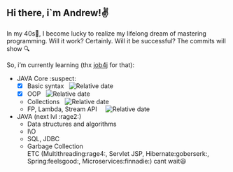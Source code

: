 ## Hi there, i`m Andrew!✌️
In my 40s👴, I become lucky to realize my lifelong dream of mastering programming. 
Will it work? Certainly. Will it be successful? The commits will show 🔍

So, i’m currently learning (thx [job4j](https://job4j.ru/) for that):
+ JAVA Core :suspect:<br> 
  + [X] Basic syntax 
      &nbsp;
        ![Relative date](https://img.shields.io/date/1636301400?color=green&label=DONE&style=plastic)<br> 
  + [x] OOP 
      &nbsp;
        ![Relative date](https://img.shields.io/date/1638914400?color=green&label=DONE&logoColor=blue)<br> 
  + Collections 
       &nbsp;
        ![Relative date](https://img.shields.io/date/1642974400?color=orange&label=in%20progress&logoColor=blue)<br>
  + FP, Lambda, Stream API &nbsp; 
        &nbsp;
          ![Relative date](https://img.shields.io/date/1643974400?color=orange&label=in%20progress&logoColor=blue)<br>
+ JAVA (next lvl :rage2:)<br>
  + Data structures and algorithms <br>
  + I\O <br>
  + SQL, JDBC <br>
  + Garbage Collection <br>
  ETC (Multithreading:rage4:, Servlet JSP, Hibernate:goberserk:, Spring:feelsgood:, Microservices:finnadie:) cant wait😃

